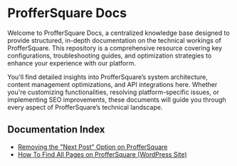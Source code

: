 # ProfferSquare Docs  

Welcome to ProfferSquare Docs, a centralized knowledge base designed to provide structured, in-depth documentation on the technical workings of ProfferSquare. This repository is a comprehensive resource covering key configurations, troubleshooting guides, and optimization strategies to enhance your experience with our platform.

You'll find detailed insights into ProfferSquare’s system architecture, content management optimizations, and API integrations here. Whether you're customizing functionalities, resolving platform-specific issues, or implementing SEO improvements, these documents will guide you through every aspect of ProfferSquare’s technical landscape.  

## Documentation Index  

- [Removing the "Next Post" Option on ProfferSquare](/mywebsite-docs/list-wordpress-pages/)  
- [How To Find All Pages on ProfferSquare (WordPress Site)](/mywebsite-docs/remove-next-post-navigation/)  
